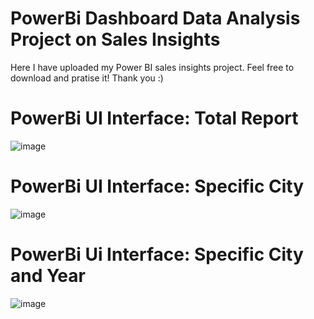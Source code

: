 # PowerBi Dashboard Data Analysis Project on Sales Insights

Here I have uploaded my Power BI sales insights project. Feel free to download and pratise it! Thank you :)

# PowerBi UI Interface: Total Report

![image](https://user-images.githubusercontent.com/48627152/229705735-973d1e58-7c6f-4fbd-8661-9ccd0dfefa19.png)

# PowerBi UI Interface: Specific City

![image](https://user-images.githubusercontent.com/48627152/229712506-1de82698-79ce-4fbd-9f88-ceae5d0a5f8a.png)


# PowerBi Ui Interface: Specific City and Year

![image](https://user-images.githubusercontent.com/48627152/229712984-06cf48f5-e973-4d2b-bb15-c625ceefd4e0.png)

